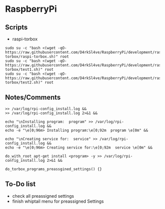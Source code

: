 # RaspberryPi

## Scripts
- raspi-torbox
```
sudo su -c "bash <(wget -qO- https://raw.githubusercontent.com/D4rkSl4ve/RaspberryPi/development/raspi-torbox/raspi-torbox.sh)" root
sudo su -c "bash <(wget -qO- https://raw.githubusercontent.com/D4rkSl4ve/RaspberryPi/development/raspi-torbox/test1.sh)" root
sudo su -c "bash <(wget -qO- https://raw.githubusercontent.com/D4rkSl4ve/RaspberryPi/development/raspi-torbox/test2.sh)" root
```
## Notes/Comments
```
>> /var/log/rpi-config_install.log &&
>> /var/log/rpi-config_install.log 2>&1 &&

echo "\nInstalling program:  program" >> /var/log/rpi-config_install.log &&
echo -e "\e[0;96m> Installing program:\e[0;92m  program \e[0m" &&

echo "\nCreating service for:  service" >> /var/log/rpi-config_install.log &&
echo -e "\e[0;96m> Creating service for:\e[0;92m  service \e[0m" &&

do_with_root apt-get install <program> -y >> /var/log/rpi-config_install.log 2>&1 &&

do_torbox_programs_preassgined_settings() {}
```
## To-Do list
- check all preassigned settings
- finish whiptail menu for preassigned Settings
